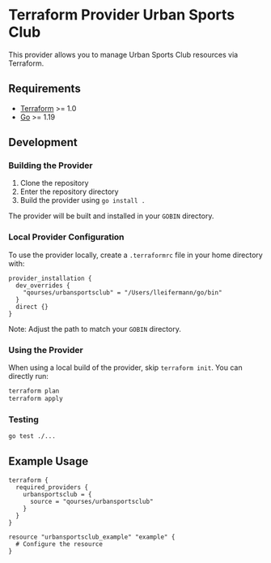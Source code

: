 # Terraform Provider Urban Sports Club

This provider allows you to manage Urban Sports Club resources via Terraform.

## Requirements

- [Terraform](https://www.terraform.io/downloads.html) >= 1.0
- [Go](https://golang.org/doc/install) >= 1.19

## Development

### Building the Provider

1. Clone the repository
2. Enter the repository directory
3. Build the provider using `go install .`

The provider will be built and installed in your `GOBIN` directory.

### Local Provider Configuration

To use the provider locally, create a `.terraformrc` file in your home directory with:

```hcl
provider_installation {
  dev_overrides {
    "qourses/urbansportsclub" = "/Users/lleifermann/go/bin"
  }
  direct {}
}
```

Note: Adjust the path to match your `GOBIN` directory.

### Using the Provider

When using a local build of the provider, skip `terraform init`. You can directly run:

```bash
terraform plan
terraform apply
```

### Testing

```bash
go test ./...
```

## Example Usage

```hcl
terraform {
  required_providers {
    urbansportsclub = {
      source = "qourses/urbansportsclub"
    }
  }
}

resource "urbansportsclub_example" "example" {
  # Configure the resource
}
```
